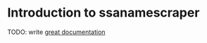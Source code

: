# Introduction to ssanamescraper

TODO: write [great documentation](http://jacobian.org/writing/great-documentation/what-to-write/)
